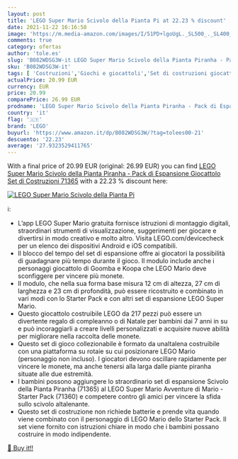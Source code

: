 ```yaml
---
layout: post
title: 'LEGO Super Mario Scivolo della Pianta Pi at 22.23 % discount'
date: 2021-11-22 16:16:58
image: 'https://m.media-amazon.com/images/I/51PD+lgoUgL._SL500_._SL400_.jpg'
comments: true
category: ofertas
author: 'tole.es'
slug: 'B082WDSG3W-it LEGO Super Mario Scivolo della Pianta Piranha - Pack di...'
sku: 'B082WDSG3W-it'
tags: [ 'Costruzioni','Giochi e giocattoli','Set di costruzioni giocattolo','lego', ]
actualPrice: 20.99 EUR
currency: EUR
price: 20.99
comparePrice: 26.99 EUR
prodname: 'LEGO Super Mario Scivolo della Pianta Piranha - Pack di Espansione  Giocattolo  Set di Costruzioni  71365'
country: 'it'
flag: '🇮🇹'
brand: 'LEGO'
buyurl: 'https://www.amazon.it/dp/B082WDSG3W/?tag=tolees00-21'
descuento: '22.23'
average: '27.9323529411765'
---
```


With a final price of 20.99 EUR (original: 26.99 EUR) you can find [LEGO Super Mario Scivolo della Pianta Piranha - Pack di Espansione  Giocattolo  Set di Costruzioni  71365](https://www.amazon.it/dp/B082WDSG3W/?tag=tolees00-21) with a  22.23 % discount here:

[![LEGO Super Mario Scivolo della Pianta Pi](https://m.media-amazon.com/images/I/51PD+lgoUgL._SL500_._SL400_.jpg)](https://www.amazon.it/dp/B082WDSG3W/?tag=tolees00-21)

ℹ️:

- L’app LEGO Super Mario gratuita fornisce istruzioni di montaggio digitali, straordinari strumenti di visualizzazione, suggerimenti per giocare e divertirsi in modo creativo e molto altro. Visita LEGO.com/devicecheck per un elenco dei dispositivi Android e iOS compatibili.
- Il blocco del tempo del set di espansione offre ai giocatori la possibilità di guadagnare più tempo durante il gioco. Il modulo include anche i personaggi giocattolo di Goomba e Koopa che LEGO Mario deve sconfiggere per vincere più monete.
- Il modulo, che nella sua forma base misura 12 cm di altezza, 27 cm di larghezza e 23 cm di profondità, può essere ricostruito e combinato in vari modi con lo Starter Pack e con altri set di espansione LEGO Super Mario.
- Questo giocattolo costruibile LEGO da 217 pezzi può essere un divertente regalo di compleanno o di Natale per bambini dai 7 anni in su e può incoraggiarli a creare livelli personalizzati e acquisire nuove abilità per migliorare nella raccolta delle monete.
- Questo set di gioco collezionabile è formato da unaltalena costruibile con una piattaforma su rotaie su cui posizionare LEGO Mario (personaggio non incluso). I giocatori devono oscillare rapidamente per vincere le monete, ma anche tenersi alla larga dalle piante piranha situate alle due estremità.
- I bambini possono aggiungere lo straordinario set di espansione Scivolo della Pianta Piranha (71365) al LEGO Super Mario Avventure di Mario - Starter Pack (71360) e competere contro gli amici per vincere la sfida sullo scivolo altalenante.
- Questo set di costruzione non richiede batterie e prende vita quando viene combinato con il personaggio di LEGO Mario dello Starter Pack. Il set viene fornito con istruzioni chiare in modo che i bambini possano costruire in modo indipendente.

[🛒 Buy it!!](https://www.amazon.it/dp/B082WDSG3W/?tag=tolees00-21)
